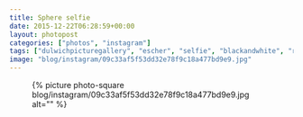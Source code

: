```yaml
---
title: Sphere selfie
date: 2015-12-22T06:28:59+00:00
layout: photopost
categories: ["photos", "instagram"]
tags: ["dulwichpicturegallery", "escher", "selfie", "blackandwhite", "reflection"]
image: "blog/instagram/09c33af5f53dd32e78f9c18a477bd9e9.jpg"
---
```


<figure class="photo photo--square">
  {% picture photo-square blog/instagram/09c33af5f53dd32e78f9c18a477bd9e9.jpg alt="" %}
</figure>


